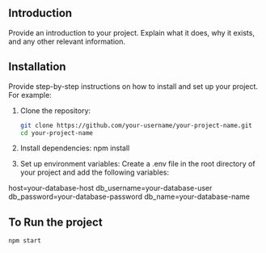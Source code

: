 ## Introduction

Provide an introduction to your project. Explain what it does, why it exists, and any other relevant information.

## Installation

Provide step-by-step instructions on how to install and set up your project. For example:

1. Clone the repository:

   ```bash
   git clone https://github.com/your-username/your-project-name.git
   cd your-project-name

   ```

2. Install dependencies:
   npm install

3. Set up environment variables:
   Create a .env file in the root directory of your project and add the following variables:

host=your-database-host
db_username=your-database-user
db_password=your-database-password
db_name=your-database-name

## To Run the project

```
npm start
```
